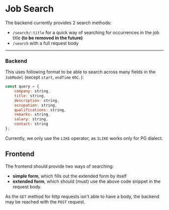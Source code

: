 # Job Search

The backend currently provides 2 search methods: 
- `/search/:title` for a quick way of searching for occurrences in the job title **(to be removed in the future)**
- `/search` with a full request body

<hr>

### Backend
This uses following format to be able to search across many fields in the `JobModel` (except `start`, `endTime` etc. ):

```javascript
const query = {
    company: string,
    title: string,
    description: string,
    occupation: string,
    qualifications: string,
    remarks: string,
    salary: string,
    contact: string
};
```

Currently, we only use the `LIKE` operator, as `ILIKE` works only for PG dialect. 

## Frontend
The frontend should provide two ways of searching: 
- **simple form**, which fills out the extended form by itself
- **extended form**, which should (must) use the above code snippet in the request body. 

As the `GET` method for http requests isn't able to have a body, the backend may be reached with the `POST` request. 